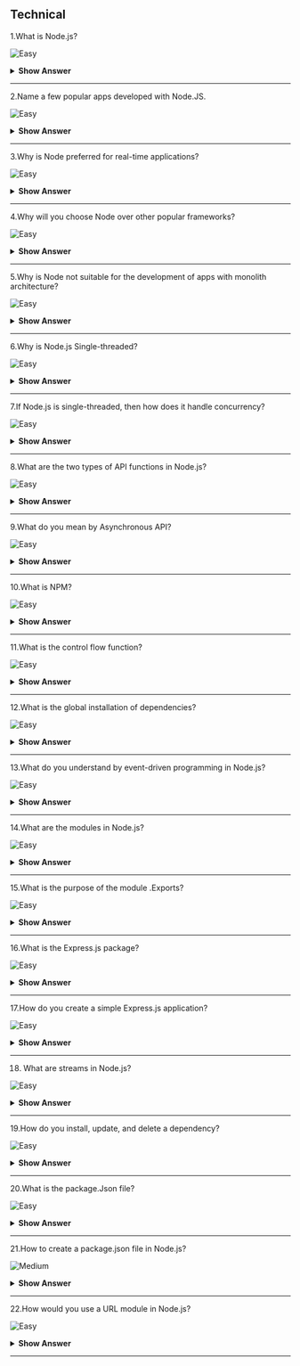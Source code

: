 ## Technical

1.What is Node.js?

![Easy](https://github.com/revaturelabs/interviewquestions/blob/dev/InterviewSpecificQuestions/ComplexityTags/simple%20(2).svg)

<details> <summary> <b> Show Answer </b> </summary>

<blockquote> 
    
- Node.js is a web application framework built on Google Chrome's JavaScript Engine (V8 Engine).

Node.js comes with a runtime environment on which a JavaScript-based script can be interpreted and executed (It is analogous to JVM to JAVA byte code).This runtime allows to execution of a JavaScript code on any machine outside a browser.Because of this runtime of Node.js, JavaScript is now can be executed on the server as well.
	
</blockquote> 

</details>

---

2.Name a few popular apps developed with Node.JS.

![Easy](https://github.com/revaturelabs/interviewquestions/blob/dev/InterviewSpecificQuestions/ComplexityTags/simple%20(2).svg)

<details> <summary> <b> Show Answer </b> </summary>

<blockquote> 
    
Many leading businesses have used Node.JS to develop quality apps.Some of the most popular ones include Netflix, Uber, LinkedIn, PayPal, and eBay.We can go for Node JS download and create reliable apps for mobile and desktop.

</blockquote>

</details>

---

3.Why is Node preferred for real-time applications?

![Easy](https://github.com/revaturelabs/interviewquestions/blob/dev/InterviewSpecificQuestions/ComplexityTags/simple%20(2).svg)

<details> <summary> <b> Show Answer </b> </summary>

<blockquote> 

Node meets the low-latency requirements of real-time applications.It is ideal for handling countless client requests and suitable for instant messaging apps and online gaming.Node also allows the reuse of library code packages to save time and effort.Additionally, data syncing between the server and end-user happens quickly when we use Node.JS.

</blockquote>

</details>

---

4.Why will you choose Node over other popular frameworks?

![Easy](https://github.com/revaturelabs/interviewquestions/blob/dev/InterviewSpecificQuestions/ComplexityTags/simple%20(2).svg) 

<details> <summary> <b> Show Answer </b> </summary>

<blockquote> 

Developers prefer Node for its simplicity.We can also take advantage of a short response time due to event-based models and non-blocking I/O.Node even supports concurrent processing and eliminates the need to use thread management.Additionally, developers can enjoy a reliable performance as Node is built on Google Chrome V8 Engine.

</blockquote>

</details>

---

5.Why is Node not suitable for the development of apps with monolith architecture?

![Easy](https://github.com/revaturelabs/interviewquestions/blob/dev/InterviewSpecificQuestions/ComplexityTags/simple%20(2).svg)

<details> <summary> <b> Show Answer </b> </summary>

<blockquote> 

Node.JS relies on single-thread programming to execute functions.Monolith apps generally come with multiple functionalities, and a single-thread approach can delay services.Additionally, a single thread makes use of a single processor core and doesn’t fully utilize server capabilities.As a result, Node is not suitable for monolith apps that have a high load.

</blockquote>

</details>

---

6.Why is Node.js Single-threaded?

![Easy](https://github.com/revaturelabs/interviewquestions/blob/dev/InterviewSpecificQuestions/ComplexityTags/simple%20(2).svg)

<details> <summary> <b> Show Answer </b> </summary>

<blockquote> 

Node.js is single threaded for async processing.By doing async processing on a single thread under typical web loads, more performance and scalability can be achieved instead of the typical thread-based implementation.

</blockquote>

</details>

---

7.If Node.js is single-threaded, then how does it handle concurrency?

![Easy](https://github.com/revaturelabs/interviewquestions/blob/dev/InterviewSpecificQuestions/ComplexityTags/simple%20(2).svg)

<details> <summary> <b> Show Answer </b> </summary>

<blockquote> 

- The Multi-Threaded Request/Response Stateless Model is not followed by the Node JS Platform, and it adheres to the Single-Threaded Event Loop Model.
- The Node JS Processing paradigm is heavily influenced by the JavaScript Event-based model and the JavaScript callback system.Hence, Node.js can easily manage more concurrent client requests.The event loop is the processing model's beating heart in Node.js.

</blockquote>

</details>

---

8.What are the two types of API functions in Node.js? 

![Easy](https://github.com/revaturelabs/interviewquestions/blob/dev/InterviewSpecificQuestions/ComplexityTags/simple%20(2).svg)

<details> <summary> <b> Show Answer </b> </summary>

<blockquote> 

The two types of API functions in Node.js are: 
- Asynchronous, non-blocking functions
- Synchronous, blocking functions

</blockquote>

</details>

---

9.What do you mean by Asynchronous API?

![Easy](https://github.com/revaturelabs/interviewquestions/blob/dev/InterviewSpecificQuestions/ComplexityTags/simple%20(2).svg)

<details> <summary> <b> Show Answer </b> </summary>

<blockquote> 

- All APIs of the Node.js library is asynchronous that is non-blocking.It essentially means a Node.The js-based server never waits for an API to return data.
- The server moves to the next API after calling it and a notification mechanism of Events of Node.js helps the server to get a response from the previous API call.

</blockquote>

</details>

---

10.What is NPM?

![Easy](https://github.com/revaturelabs/interviewquestions/blob/dev/InterviewSpecificQuestions/ComplexityTags/simple%20(2).svg)

<details> <summary> <b> Show Answer </b> </summary>

<blockquote> 

- NPM stands for Node Package Manager, responsible for managing all the packages and modules for Node.js.

- Node Package Manager provides two main functionalities:

  - Provides online repositories for node.js packages/modules, which are searchable on search.nodejs.org
  - Provides command-line utility to install Node.js packages and manages Node.js versions and dependencies.

</blockquote>

</details>

---

11.What is the control flow function?

![Easy](https://github.com/revaturelabs/interviewquestions/blob/dev/InterviewSpecificQuestions/ComplexityTags/simple%20(2).svg)

<details> <summary> <b> Show Answer </b> </summary>

<blockquote> 

It is a generic piece of code which runs in between several asynchronous function calls and is known as a control flow function.

</blockquote>

</details>

---

12.What is the global installation of dependencies?

![Easy](https://github.com/revaturelabs/interviewquestions/blob/dev/InterviewSpecificQuestions/ComplexityTags/simple%20(2).svg)

<details> <summary> <b> Show Answer </b> </summary>

<blockquote> 

Globally installed packages/dependencies are stored in /npm directory.Such dependencies can be used in CLI (Command Line Interface) function of any node.js but cannot be imported using require() in the Node application directly.To install a Node project globally use `-g flag`.

</blockquote>

</details>

---

13.What do you understand by event-driven programming in Node.js?

![Easy](https://github.com/revaturelabs/interviewquestions/blob/dev/InterviewSpecificQuestions/ComplexityTags/simple%20(2).svg)

<details> <summary> <b> Show Answer </b> </summary>

<blockquote> 

- Event-driven programming uses various events (mouse click, keypress, messages from other programs) to initiate/trigger a function in the program.
- Callback functions are already registered with events and when an event is executed, the corresponding callback function is called.
- Therefore, the flow of the program is decided by these events and hence the name.

</blockquote>

</details>

---

14.What are the modules in Node.js?


![Easy](https://github.com/revaturelabs/interviewquestions/blob/dev/InterviewSpecificQuestions/ComplexityTags/simple%20(2).svg)

<details> <summary> <b> Show Answer </b> </summary>

<blockquote> 

Modules are like JavaScript libraries that can be used in a Node.js application to include a set of functions.To include a module in a Node.js application, use the `require()` function with the parentheses containing the module's name.

</blockquote>

</details>

---

15.What is the purpose of the module .Exports?

![Easy](https://github.com/revaturelabs/interviewquestions/blob/dev/InterviewSpecificQuestions/ComplexityTags/simple%20(2).svg)

<details> <summary> <b> Show Answer </b> </summary>

<blockquote> 

In Node.js, a module encapsulates all related codes into a single unit of code that can be parsed by moving all relevant functions into a single file.We may export a module with the module and export the function, which lets it be imported into another file with a needed keyword.

</blockquote>

</details>

---

16.What is the Express.js package?

![Easy](https://github.com/revaturelabs/interviewquestions/blob/dev/InterviewSpecificQuestions/ComplexityTags/simple%20(2).svg)

<details> <summary> <b> Show Answer </b> </summary>

<blockquote> 

Express is a flexible Node.js web application framework that provides a wide set of features to develop both web and mobile applications.

</blockquote>

</details>

---

17.How do you create a simple Express.js application?

![Easy](https://github.com/revaturelabs/interviewquestions/blob/dev/InterviewSpecificQuestions/ComplexityTags/simple%20(2).svg)

<details> <summary> <b> Show Answer </b> </summary>

<blockquote> 

- The request object represents the HTTP request and has properties for the request query string, parameters, body, HTTP headers, and so on.
- The response object represents the HTTP response that an Express app sends when it receives an HTTP request.

</blockquote>

</details>

---

18. What are streams in Node.js?

![Easy](https://github.com/revaturelabs/interviewquestions/blob/dev/InterviewSpecificQuestions/ComplexityTags/simple%20(2).svg)

<details> <summary> <b> Show Answer </b> </summary>

<blockquote> 

- Streams are objects that enable you to read data or write data continuously.
- There are four types of streams:
  - Readable – Used for reading operations.
  - Writable − Used for writing operations.
  - Duplex − Can be used for both reading and writing operations.
  - Transform − A type of duplex stream where the output is computed based on input.

</blockquote>

</details>

---

19.How do you install, update, and delete a dependency?

![Easy](https://github.com/revaturelabs/interviewquestions/blob/dev/InterviewSpecificQuestions/ComplexityTags/simple%20(2).svg)

<details> <summary> <b> Show Answer </b> </summary>

<blockquote> 

- To install: `npm install express`.
- To update:  `npm update`.
- To delete:  `npm uninstall express`.

</blockquote>

</details>

---

20.What is the package.Json file?

![Easy](https://github.com/revaturelabs/interviewquestions/blob/dev/InterviewSpecificQuestions/ComplexityTags/simple%20(2).svg)

<details> <summary> <b> Show Answer </b> </summary>

<blockquote> 

- The package.json file is the heart of the Node.js system.It is the manifest file of any Node.js project and contains the metadata of the project.

- The metadata information in the package.json file can be categorized into below categories: 
1.**Identifying metadata properties**: It basically consists of the properties to identify the module/project such as the name of the project, current version of the module, license, author of the project, description of the project etc.
2.**Functional metadata properties**: As the name suggests, it consists of the functional values/properties of the project/module such as the entry/starting point of the module, dependencies in the project, scripts being used, repository links of Node project etc.

</blockquote>

</details>

---

21.How to create a package.json file in Node.js?

![Medium](https://github.com/revaturelabs/interviewquestions/blob/dev/InterviewSpecificQuestions/ComplexityTags/Medium%20(2).svg)

<details> <summary> <b> Show Answer </b> </summary>

<blockquote>

A package.json file can be created in two ways: 
1.**Using npm init** : Running this command, the system expects the user to fill in the vital information required as discussed above.It provides users with default values which are editable by the user.

**Syntax**: 

```Node.js
npm init
```
2.**Writing directly to file** : One can directly write into a file with all the required information and can include it in the Node project.


**Example**: A demo package.json file with the required information.
 
```js
{
  "name": "GeeksForGeeks",
  "version": "1.0.0",
  "description": "GeeksForGeeks",
  "main": "index.js",
  "scripts": {
    "test": "echo \"Error: no test specified\" && exit 1",
    "start": "node start.js",
  },
  "engines": {
    "node": ">=7.6.0",
    "npm": ">=4.1.2"
  },
  "author": "GeeksForGeeks",
  "license": "ISC",
  "dependencies": {
    "body-parser": "^1.17.1",
    "express": "^4.15.2",
    "express-validator": "^3.1.2",
    "mongoose": "^4.8.7",
    "nodemon": "^1.14.12",
  },
  "devDependencies": {},
  "repository": {
    "type": "git",
    "url": "https://github.com/gfg/gfg.git" //sample git repo url
  },
  "bugs": {
    "url": "https://github.com/gfg/gfg/issues"
  },
  "homepage": "https://github.com/gfg/gfg#readme"
}
```

</blockquote>

</details>

---

22.How would you use a URL module in Node.js?

![Easy](https://github.com/revaturelabs/interviewquestions/blob/dev/InterviewSpecificQuestions/ComplexityTags/simple%20(2).svg)

<details> <summary> <b> Show Answer </b> </summary>

<blockquote> 

The URL module in Node.js provides various utilities for URL resolution and parsing.It is a built-in module that helps split up the web address into a readable format.

```js
const url = require('url');
  
const newUrl = new URL(
    'https://revature.org/p/a/t/h?query=string#hash');
  
// url array in JSON Format
console.log(newUrl);
  
const myUR = url.parse(
    'https://revature.org/:3000/p/a/t/h?query=string#hash');
console.log(myUR);
console.log(URL === require('url').URL);
  
const myURL1 = new URL(
    { toString: () => 'https://revature.org/' });
  
console.log(myURL1.href)

```

</blockquote>

</details>

---

